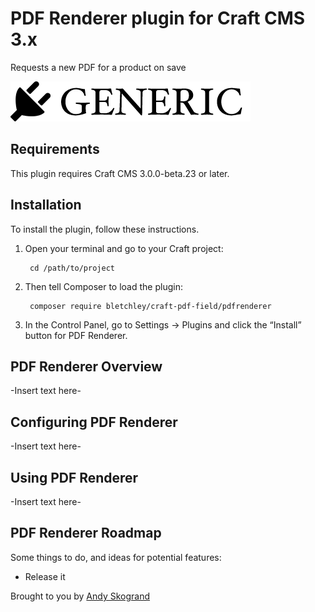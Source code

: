 # PDF Renderer plugin for Craft CMS 3.x

Requests a new PDF for a product on save

![Screenshot](resources/img/plugin-logo.png)

## Requirements

This plugin requires Craft CMS 3.0.0-beta.23 or later.

## Installation

To install the plugin, follow these instructions.

1. Open your terminal and go to your Craft project:

        cd /path/to/project

2. Then tell Composer to load the plugin:

        composer require bletchley/craft-pdf-field/pdfrenderer

3. In the Control Panel, go to Settings → Plugins and click the “Install” button for PDF Renderer.

## PDF Renderer Overview

-Insert text here-

## Configuring PDF Renderer

-Insert text here-

## Using PDF Renderer

-Insert text here-

## PDF Renderer Roadmap

Some things to do, and ideas for potential features:

* Release it

Brought to you by [Andy Skogrand](http://bletchley.co)
